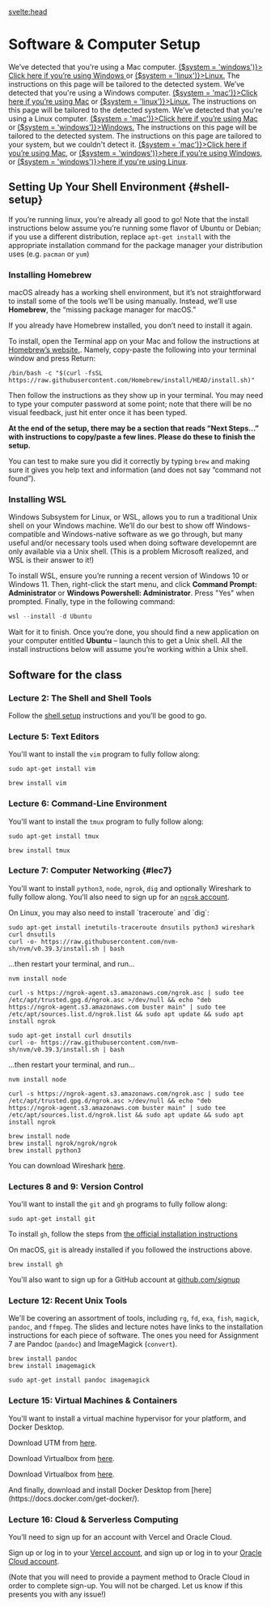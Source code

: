 <script lang="ts">
  import Block from '$lib/Callout.svelte';
  import OnlyShowOn, { system } from '$lib/OnlyShowOn.svelte';
</script>

<svelte:head>

<title>CS 45: Software Installation</title>
</svelte:head>

# Software & Computer Setup

<OnlyShowOn mac>
  <Block warning>
    We’ve detected that you're using a Mac computer.
    <a href="#top" on:click={() => ($system = 'windows')}> Click here if you’re using Windows </a>
    or <a href="#top" on:click={() => ($system = 'linux')}>Linux.</a>
    The instructions on this page will be tailored to the detected system.
  </Block>
</OnlyShowOn>

<OnlyShowOn windows>
  <Block warning>
    We’ve detected that you're using a Windows computer.
    <a href="#top" on:click={() => ($system = 'mac')}>Click here if you’re using Mac</a>
    or <a href="#top" on:click={() => ($system = 'linux')}>Linux.</a>
    The instructions on this page will be tailored to the detected system.
  </Block>
</OnlyShowOn>

<OnlyShowOn linux>
  <Block warning>
    We’ve detected that you're using a Linux computer.
    <a href="#top" on:click={() => ($system = 'mac')}>Click here if you’re using Mac</a>
    or <a href="#top" on:click={() => ($system = 'windows')}>Windows.</a>
    The instructions on this page will be tailored to the detected system.
  </Block>
</OnlyShowOn>

<OnlyShowOn unknown>
  <Block warning>
    The instructions on this page are tailored to your system, but we couldn't detect it.
    <a href="#top" on:click={() => ($system = 'mac')}>Click here if you’re using Mac</a>, or
    <a href="#top" on:click={() => ($system = 'windows')}>here if you're using Windows</a>, or
    <a href="#top" on:click={() => ($system = 'windows')}>here if you're using Linux</a>.
  </Block>
</OnlyShowOn>

## Setting Up Your Shell Environment {#shell-setup}

<OnlyShowOn linux>

If you’re running linux, you’re already all good to go! Note that the install instructions below
assume you’re running some flavor of Ubuntu or Debian; if you use a different distribution, replace
`apt-get install` with the appropriate installation command for the package manager your
distribution uses (e.g. `pacman` or `yum`)

</OnlyShowOn>

<OnlyShowOn mac>

### Installing Homebrew

macOS already has a working shell environment, but it’s not straightforward to install some of the
tools we’ll be using manually. Instead, we’ll use **Homebrew**, the “missing package manager for
macOS.”

If you already have Homebrew installed, you don’t need to install it again.

To install, open the Terminal app on your Mac and follow the instructions at
[Homebrew’s website.](https://brew.sh). Namely, copy-paste the following into your terminal window
and press Return:

```shell
/bin/bash -c "$(curl -fsSL https://raw.githubusercontent.com/Homebrew/install/HEAD/install.sh)"
```

Then follow the instructions as they show up in your terminal. You may need to type your computer
password at some point; note that there will be no visual feedback, just hit enter once it has been
typed.

**At the end of the setup, there may be a section that reads “Next Steps...” with instructions to
copy/paste a few lines. Please do these to finish the setup.**

You can test to make sure you did it correctly by typing `brew` and making sure it gives you help
text and information (and does not say “command not found”).

</OnlyShowOn>

<OnlyShowOn windows>

### Installing WSL

Windows Subsystem for Linux, or WSL, allows you to run a traditional Unix shell on your Windows
machine. We’ll do our best to show off Windows-compatible and Windows-native software as we go
through, but many useful and/or necessary tools used when doing software developemnt are only
available via a Unix shell. (This is a problem Microsoft realized, and WSL is their answer to it!)

To install WSL, ensure you’re running a recent version of Windows 10 or Windows 11. Then,
right-click the start menu, and click **Command Prompt: Administrator** or **Windows Powershell:
Administrator**. Press "Yes" when prompted. Finally, type in the following command:

```powershell
wsl --install -d Ubuntu
```

Wait for it to finish. Once you’re done, you should find a new application on your computer entitled
**Ubuntu** – launch this to get a Unix shell. All the install instructions below will assume you’re
working within a Unix shell.

</OnlyShowOn>

## Software for the class

### Lecture 2: The Shell and Shell Tools

Follow the <a href="#shell-setup">shell setup</a> instructions and you’ll be good to go.

### Lecture 5: Text Editors

You'll want to install the `vim` program to fully follow along:

<OnlyShowOn windows linux>

```shell
sudo apt-get install vim
```

</OnlyShowOn>

<OnlyShowOn mac>

```shell
brew install vim
```

</OnlyShowOn>

### Lecture 6: Command-Line Environment

You'll want to install the `tmux` program to fully follow along:

<OnlyShowOn windows linux>

```shell
sudo apt-get install tmux
```

</OnlyShowOn>

<OnlyShowOn mac>

```shell
brew install tmux
```

</OnlyShowOn>

### Lecture 7: Computer Networking {#lec7}

You'll want to install `python3`, `node`, `ngrok`, `dig` and optionally Wireshark to fully follow
along. You'll also need to sign up for an [`ngrok` account](https://ngrok.com).

<OnlyShowOn linux>
On Linux, you may also need to install `traceroute` and `dig`:

```shell
sudo apt-get install inetutils-traceroute dnsutils python3 wireshark curl dnsutils
curl -o- https://raw.githubusercontent.com/nvm-sh/nvm/v0.39.3/install.sh | bash
```

...then restart your terminal, and run...

```shell
nvm install node

curl -s https://ngrok-agent.s3.amazonaws.com/ngrok.asc | sudo tee /etc/apt/trusted.gpg.d/ngrok.asc >/dev/null && echo "deb https://ngrok-agent.s3.amazonaws.com buster main" | sudo tee /etc/apt/sources.list.d/ngrok.list && sudo apt update && sudo apt install ngrok
```

</OnlyShowOn>

<OnlyShowOn windows>

```shell
sudo apt-get install curl dnsutils
curl -o- https://raw.githubusercontent.com/nvm-sh/nvm/v0.39.3/install.sh | bash
```

...then restart your terminal, and run...

```shell
nvm install node

curl -s https://ngrok-agent.s3.amazonaws.com/ngrok.asc | sudo tee /etc/apt/trusted.gpg.d/ngrok.asc >/dev/null && echo "deb https://ngrok-agent.s3.amazonaws.com buster main" | sudo tee /etc/apt/sources.list.d/ngrok.list && sudo apt update && sudo apt install ngrok
```

</OnlyShowOn>

<OnlyShowOn mac>

```shell
brew install node
brew install ngrok/ngrok/ngrok
brew install python3
```

</OnlyShowOn>

<OnlyShowOn windows mac>

You can download Wireshark [here](https://www.wireshark.org/download.html).

</OnlyShowOn>

### Lectures 8 and 9: Version Control

You'll want to install the `git` and `gh` programs to fully follow along:

<OnlyShowOn windows linux>

```shell
sudo apt-get install git
```

To install `gh`, follow the steps from
[the official installation instructions](https://github.com/cli/cli/blob/trunk/docs/install_linux.md)

</OnlyShowOn>

<OnlyShowOn mac>

On macOS, `git` is already installed if you followed the instructions above.

```shell
brew install gh
```

</OnlyShowOn>

You'll also want to sign up for a GitHub account at [github.com/signup](https://github.com/signup)

### Lecture 12: Recent Unix Tools

We'll be covering an assortment of tools, including `rg`, `fd`, `exa`, `fish`, `magick`, `pandoc`,
and `ffmpeg`. The slides and lecture notes have links to the installation instructions for each
piece of software. The ones you need for Assignment 7 are Pandoc (`pandoc`) and ImageMagick
(`convert`).

<OnlyShowOn mac>

```shell
brew install pandoc
brew install imagemagick
```

</OnlyShowOn>

<OnlyShowOn windows linux>

```shell
sudo apt-get install pandoc imagemagick
```

</OnlyShowOn>

### Lecture 15: Virtual Machines & Containers

You'll want to install a virtual machine hypervisor for your platform, and Docker Desktop.

<OnlyShowOn mac>

Download UTM from [here](https://mac.getutm.app/).

</OnlyShowOn>

<OnlyShowOn windows>

Download Virtualbox from [here](https://www.virtualbox.org/wiki/Downloads).

</OnlyShowOn>

<OnlyShowOn linux>

Download Virtualbox from [here](https://www.virtualbox.org/wiki/Linux_Downloads).

</OnlyShowOn>
And finally, download and install Docker Desktop from [here](https://docs.docker.com/get-docker/).

### Lecture 16: Cloud & Serverless Computing

You’ll need to sign up for an account with Vercel and Oracle Cloud.

Sign up or log in to your [Vercel account](https://vercel.com), and sign up or log in to your
[Oracle Cloud account](https://www.oracle.com/cloud/sign-in.html).

(Note that you will need to provide a payment method to Oracle Cloud in order to complete sign-up.
You will not be charged. Let us know if this presents you with any issue!)
